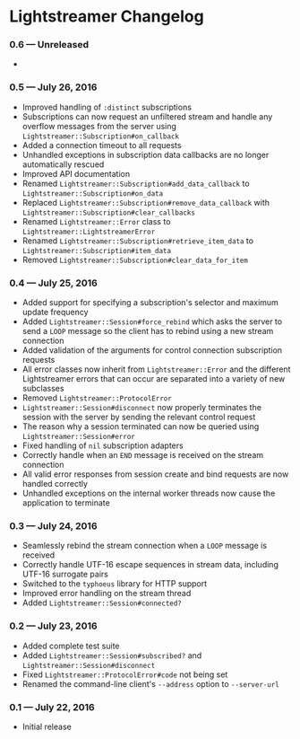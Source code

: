 # Lightstreamer Changelog

### 0.6 — Unreleased

- 

### 0.5 — July 26, 2016

- Improved handling of `:distinct` subscriptions
- Subscriptions can now request an unfiltered stream and handle any overflow messages from the server using
  `Lightstreamer::Subscription#on_callback`
- Added a connection timeout to all requests
- Unhandled exceptions in subscription data callbacks are no longer automatically rescued
- Improved API documentation
- Renamed `Lightstreamer::Subscription#add_data_callback` to `Lightstreamer::Subscription#on_data`
- Replaced `Lightstreamer::Subscription#remove_data_callback` with `Lightstreamer::Subscription#clear_callbacks`
- Renamed `Lightstreamer::Error` class to `Lightstreamer::LightstreamerError`
- Renamed `Lightstreamer::Subscription#retrieve_item_data` to `Lightstreamer::Subscription#item_data`
- Removed `Lightstreamer::Subscription#clear_data_for_item`

### 0.4 — July 25, 2016

- Added support for specifying a subscription's selector and maximum update frequency
- Added `Lightstreamer::Session#force_rebind` which asks the server to send a `LOOP` message so the client has to rebind 
  using a new stream connection
- Added validation of the arguments for control connection subscription requests
- All error classes now inherit from `Lightstreamer::Error` and the different Lightstreamer errors that can occur are
  separated into a variety of new subclasses
- Removed `Lightstreamer::ProtocolError`
- `Lightstreamer::Session#disconnect` now properly terminates the session with the server by sending the relevant
  control request
- The reason why a session terminated can now be queried using `Lightstreamer::Session#error`
- Fixed handling of `nil` subscription adapters
- Correctly handle when an `END` message is received on the stream connection
- All valid error responses from session create and bind requests are now handled correctly
- Unhandled exceptions on the internal worker threads now cause the application to terminate

### 0.3 — July 24, 2016

- Seamlessly rebind the stream connection when a `LOOP` message is received
- Correctly handle UTF-16 escape sequences in stream data, including UTF-16 surrogate pairs
- Switched to the `typhoeus` library for HTTP support
- Improved error handling on the stream thread
- Added `Lightstreamer::Session#connected?`

### 0.2 — July 23, 2016

- Added complete test suite
- Added `Lightstreamer::Session#subscribed?` and `Lightstreamer::Session#disconnect`
- Fixed `Lightstreamer::ProtocolError#code` not being set
- Renamed the command-line client's `--address` option to `--server-url`

### 0.1 — July 22, 2016

- Initial release
